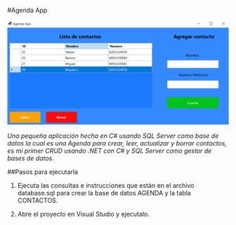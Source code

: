 ﻿#Agenda App

![AgendaApp UI](./imagenes/AgendaAppUI.png)

*Una pequeña aplicación hecha en C# usando SQL Server como base de datos la cual es una Agenda para 
crear, leer, actualizar y borrar contactos, es mi primer CRUD usando .NET con C# y SQL Server como 
gestor de bases de datos.*


##Pasos para ejecutarla

1. Ejecuta las consultas e instrucciones que están en el archivo database.sql para crear la base de datos
   AGENDA y la tabla CONTACTOS.

2. Abre el proyecto en Visual Studio y ejecutalo.







